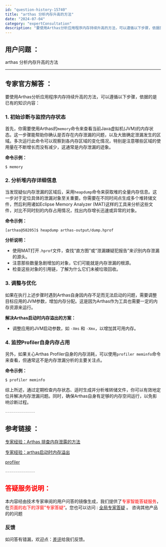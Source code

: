 ```yaml
---
id: "question-history-15740"
title: "arthas 分析内存升高的方法"
date: "2024-07-04"
category: "expertConsultation"
description: "要使用Arthas分析应用程序内存持续升高的方法，可以遵循以下步骤，依据的是已有的知识内容：### 1. 初始诊断与监控内存状态首先，你需要使用Arthas的`memory`命令来查看当前Java虚拟机(JVM)的内存状态。这一步骤能帮助你确认是否存在内存泄漏的问题，以及大致确定泄漏发生的区域。多次"
---
```


## 用户问题 ：

arthas 分析内存升高的方法

---

## 专家官方解答 ：

要使用Arthas分析应用程序内存持续升高的方法，可以遵循以下步骤，依据的是已有的知识内容：

### 1. 初始诊断与监控内存状态

首先，你需要使用Arthas的`memory`命令来查看当前Java虚拟机(JVM)的内存状态。这一步骤能帮助你确认是否存在内存泄漏的问题，以及大致确定泄漏发生的区域。多次运行此命令可以观察到各内存区域的变化情况，特别是注意哪些区域的使用量在不断增长而没有减少，这通常是内存泄漏的迹象。

**命令示例：**

```shell
$ memory
```

### 2. 分析堆内存详细信息

当发现疑似内存泄漏的区域后，采用`heapdump`命令来获取堆的全量内存信息。这一步对于定位具体的泄漏对象至关重要。你需要在不同时间点生成多个堆转储文件，然后利用诸如Eclipse Memory Analyzer (MAT)这样的工具来分析这些文件，对比不同时刻的内存占用情况，找出内存增长迅速或异常的对象。

**命令示例：**

```shell
[arthas@58205]$ heapdump arthas-output/dump.hprof
```

**分析说明：**

- 使用MAT打开`.hprof`文件，查找“直方图”或“泄漏嫌疑犯报告”来识别内存泄漏的源头。
- 注意那些数量急剧增加的对象，它们可能就是内存泄漏的根源。
- 检查这些对象的引用链，了解为什么它们未被垃圾回收。

### 3. 调整与优化

如果在执行上述步骤时遇到Arthas自身因内存不足而无法启动的问题，需要调整目标应用的JVM参数，增加内存分配。这是因为Arthas作为工具也需要一定的内存资源来运行。

**解决Arthas启动时内存溢出的方案：**

- 调整应用的JVM启动参数，如 `-Xms` 和 `-Xmx`，以增加其可用内存。

### 4. 监控Profiler自身内存占用

另外，如果关心Arthas Profiler自身的内存消耗，可以使用`profiler meminfo`命令来查看，但通常这不是内存泄漏分析的主要关注点。

**命令示例：**

```shell
$ profiler meminfo
```

综上所述，通过定期检查内存状态、适时生成并分析堆转储文件，你可以有效地定位并解决内存泄漏问题。同时，确保Arthas自身有足够的内存空间运行，以免影响诊断过程。

<font color="#949494">---------------</font>

## 参考链接 ：

[专家经验：Arthas 排查内存泄露的方法](./user-question-history12455.md)

[专家经验：arthas启动时内存溢出](./user-question-history14832.md)

[profiler](../profiler.md)

<font color="#949494">---------------</font>

## <font color="#FF0000">答疑服务说明：</font>

本内容经由技术专家审阅的用户问答的镜像生成，我们提供了<font color="#FF0000">专家智能答疑服务</font>，在<font color="#FF0000">页面的右下的浮窗”专家答疑“</font>。您也可以访问 : [全局专家答疑](https://answer.opensource.alibaba.com/docs/intro) 。 咨询其他产品的的问题

### 反馈

如问答有错漏，欢迎点：[差评](https://ai.nacos.io/user/feedbackByEnhancerGradePOJOID?enhancerGradePOJOId=16097)给我们反馈。

